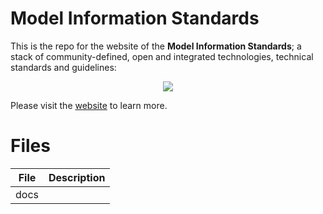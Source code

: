 # Model Information Standards

This is the repo for the website of the **Model Information Standards**; a stack of community-defined, open and integrated technologies, technical standards and guidelines:

<p align="center"> <img src="docs/assets/images/technology_stack.png" /></p>

Please visit the [website](https://bio-tools.github.io/Model-Information-Standards/) to learn more.

# Files
File | Description
---- | -----------
docs | 

